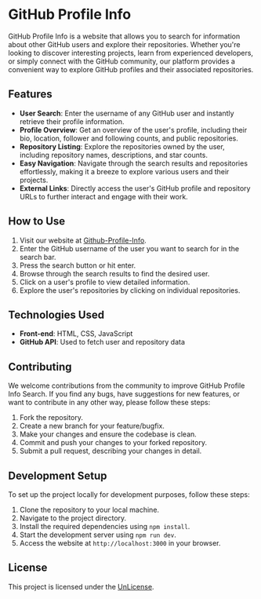 # GitHub Profile Info 

GitHub Profile Info is a website that allows you to search for information about other GitHub users and explore their repositories. Whether you're looking to discover interesting projects, learn from experienced developers, or simply connect with the GitHub community, our platform provides a convenient way to explore GitHub profiles and their associated repositories.

## Features

- **User Search**: Enter the username of any GitHub user and instantly retrieve their profile information.
- **Profile Overview**: Get an overview of the user's profile, including their bio, location, follower and following counts, and public repositories.
- **Repository Listing**: Explore the repositories owned by the user, including repository names, descriptions, and star counts.
- **Easy Navigation**: Navigate through the search results and repositories effortlessly, making it a breeze to explore various users and their projects.
- **External Links**: Directly access the user's GitHub profile and repository URLs to further interact and engage with their work.

## How to Use

1. Visit our website at [Github-Profile-Info](https://krishgaur1354.github.io/Github-Profile-Info/).
2. Enter the GitHub username of the user you want to search for in the search bar.
3. Press the search button or hit enter.
4. Browse through the search results to find the desired user.
5. Click on a user's profile to view detailed information.
6. Explore the user's repositories by clicking on individual repositories.

## Technologies Used

- **Front-end**: HTML, CSS, JavaScript
- **GitHub API**: Used to fetch user and repository data

## Contributing

We welcome contributions from the community to improve GitHub Profile Info Search. If you find any bugs, have suggestions for new features, or want to contribute in any other way, please follow these steps:

1. Fork the repository.
2. Create a new branch for your feature/bugfix.
3. Make your changes and ensure the codebase is clean.
4. Commit and push your changes to your forked repository.
5. Submit a pull request, describing your changes in detail.

## Development Setup

To set up the project locally for development purposes, follow these steps:

1. Clone the repository to your local machine.
2. Navigate to the project directory.
3. Install the required dependencies using `npm install`.
4. Start the development server using `npm run dev`.
5. Access the website at `http://localhost:3000` in your browser.

## License

This project is licensed under the [UnLicense](LICENSE).
